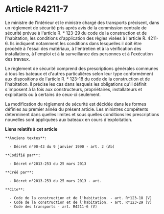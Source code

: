 # Article R4211-7

Le ministre de l'intérieur et le ministre chargé des transports précisent, dans un règlement de sécurité pris après avis de
la commission centrale de sécurité prévue à l'article R. * 123-29 du code de la construction et de l'habitation, les
conditions d'application des règles visées à l'article R. 4211-6. Ils indiquent notamment les conditions dans lesquelles il
doit être procédé à l'essai des matériaux, à l'entretien et à la vérification des installations, à l'emploi et à la
surveillance des personnes et à l'exécution des travaux. 

Le règlement de sécurité comprend des prescriptions générales communes à tous les bateaux et d'autres particulières selon
leur type conformément aux dispositions de l'article R. * 123-18 du code de la construction et de l'habitation. Il précise
les cas dans lesquels les obligations qu'il définit s'imposent à la fois aux constructeurs, propriétaires, installateurs et
exploitants ou à certains de ceux-ci seulement. 

La modification du règlement de sécurité est décidée dans les formes définies au premier alinéa du présent article. Les
ministres compétents déterminent dans quelles limites et sous quelles conditions les prescriptions nouvelles sont appliquées
aux bateaux en cours d'exploitation.

**Liens relatifs à cet article**

	**Anciens textes**:

	  - Décret n°90-43 du 9 janvier 1990 - art. 2 (Ab)

	**Codifié par**:

	  - Décret n°2013-253 du 25 mars 2013

	**Créé par**:

	  - Décret n°2013-253 du 25 mars 2013 - art.

	**Cite**:

	  - Code de la construction et de l'habitation. - art. R*123-18 (V)
	  - Code de la construction et de l'habitation. - art. R*123-29 (V)
	  - Code des transports - art. R4211-6 (V)
